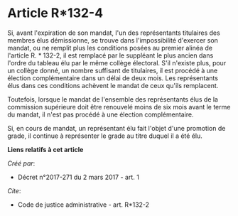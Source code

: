 # Article R*132-4

Si, avant l'expiration de son mandat, l'un des représentants titulaires des membres élus démissionne, se trouve dans
l'impossibilité d'exercer son mandat, ou ne remplit plus les conditions posées au premier alinéa de l'article R. * 132-2, il
est remplacé par le suppléant le plus ancien dans l'ordre du tableau élu par le même collège électoral. S'il n'existe plus,
pour un collège donné, un nombre suffisant de titulaires, il est procédé à une élection complémentaire dans un délai de deux
mois. Les représentants élus dans ces conditions achèvent le mandat de ceux qu'ils remplacent. 

Toutefois, lorsque le mandat de l'ensemble des représentants élus de la commission supérieure doit être renouvelé moins de
six mois avant le terme du mandat, il n'est pas procédé à une élection complémentaire. 

Si, en cours de mandat, un représentant élu fait l'objet d'une promotion de grade, il continue à représenter le grade au
titre duquel il a été élu.

**Liens relatifs à cet article**

_Créé par_:

  - Décret n°2017-271 du 2 mars 2017 - art. 1

_Cite_:

  - Code de justice administrative - art. R*132-2
